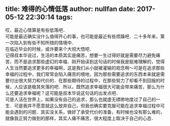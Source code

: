 title: 难得的心情低落
author: nullfan
date: 2017-05-12 22:30:14
tags:
---
哎，最近心情算是有些低落吧．  
可能是最近确实没什么值得开心的事，也可能是最近有些烦躁吧．二十多年来，第一次陷入到有些不知所措的情境中．  
在临近毕业的时候，或许要来个大彻大悟吧．  
记得叔本华说过，生活的本质其实是痛苦，想要一生过得好就是需要尽力避免痛苦，而不是追求那些虚幻的幸福．刚开始读到这句话的时候我是挺难理解的，觉得人生当然要追求更多的幸福啊，这是我们从小就被灌输的观念啊～可是在追求那些幸福的过程中，我们常常会陷入痛苦的境地，因为那些需要追求的东西本来就是需要付出很大努力和代价的．在那些期待的过程中，在那些努力了却看不到回报的时候，人应该是极其失落的吧．所以，既然追求幸福很大可能会带来痛苦，那么为什么还要追求幸福呢？这可能是叔本华说这句话的出发点吧．  
可是人活在世界上，如果没有自己的追求，那么也就虚无缥缈地度过了自己的一生．可是我并不愿意就这么放弃自己，但我也确实要克服可能在追求幸福过程中可能会遇到的问题．其实没关系，做好了承受代价的准备，有时候也没有那么难的，就像我正努力做到的那样，其实人痛不痛苦，很大程度上取决于自己的心态．  
